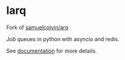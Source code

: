 # larq

Fork of [samuelcolvin/arq](https://github.com/samuelcolvin/arq)

Job queues in python with asyncio and redis.

See [documentation](https://arq-docs.helpmanual.io/) for more details.
